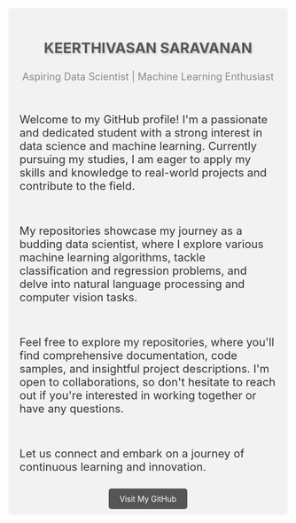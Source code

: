 <!-- HTML and CSS Designs -->
<div style="background-color: #f2f2f2; padding: 20px; border-radius: 5px;">
  <h3 style="color: #555; font-size: 26px; text-align: center; text-shadow: 2px 2px 4px #ccc;">KEERTHIVASAN SARAVANAN</h3>
  <p style="color: #888; font-size: 18px; text-align: center;">Aspiring Data Scientist | Machine Learning Enthusiast</p>
  <br>
  <p style="color: #333; font-size: 20px;">Welcome to my GitHub profile! I'm a passionate and dedicated student with a strong interest in data science and machine learning. Currently pursuing my studies, I am eager to apply my skills and knowledge to real-world projects and contribute to the field.</p>
  <br>
  <p style="color: #333; font-size: 20px;">My repositories showcase my journey as a budding data scientist, where I explore various machine learning algorithms, tackle classification and regression problems, and delve into natural language processing and computer vision tasks.</p>
  <br>
  <p style="color: #333; font-size: 20px;">Feel free to explore my repositories, where you'll find comprehensive documentation, code samples, and insightful project descriptions. I'm open to collaborations, so don't hesitate to reach out if you're interested in working together or have any questions.</p>
  <br>
  <p style="color: #333; font-size: 20px;">Let us connect and embark on a journey of continuous learning and innovation.</p>
  <br>
  <div style="text-align: center;">
    <a href="https://github.com/mukesh0119" style="background-color: #555; color: #fff; padding: 10px 20px; border-radius: 5px; text-decoration: none;">Visit My GitHub</a>
  </div>
</div>
